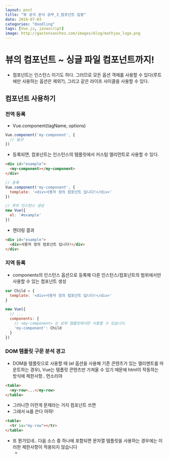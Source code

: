 ```yaml
---
layout: post
title: "뷰 공식 문서 공부_3_컴포넌트 집중"
date: 2019-07-03
categories: "doodling"
tags: [Vue.js, javascript]
image: http://gastonsanchez.com/images/blog/mathjax_logo.png
---
```


# 뷰의 컴포넌트 ~ 싱글 파일 컴포넌트까지!

- 컴포넌트는 인스턴스 이기도 하다. 그러므로 모든 옵션 객체를 사용할 수 있다(루트에만 사용하는 옵션은 제외?), 그리고 같은 라이프 사이클을 사용할 수 있다.

## 컴포넌트 사용하기

### 전역 등록
- Vue.component(tagName, options)


```js
Vue.component('my-component', {
  // 옵션
})
```


- 등록되면, 컴포넌트는 인스턴스의 템플릿에서 커스텀 엘리먼트로 사용할 수 있다.


```html
<div id="example">
  <my-component></my-component>
</div>
```


```js
// 등록
Vue.component('my-component', {
  template: '<div>사용자 정의 컴포넌트 입니다!</div>'
})

// 루트 인스턴스 생성
new Vue({
  el: '#example'
})
```


- 렌더링 결과


```html
<div id="example">
  <div>사용자 정의 컴포넌트 입니다!</div>
</div>
```


### 지역 등록
- components의 인스턴스 옵션으로 등록해 다른 인스턴스/컴포넌트의 범위에서만 사용할 수 있는 컴포넌트 생성


```js
var Child = {
  template: '<div>사용자 정의 컴포넌트 입니다!</div>'
}

new Vue({
  // ...
  components: {
    // <my-component> 는 상위 템플릿에서만 사용할 수 있습니다.
    'my-component': Child
  }
})
```


### DOM 템플릿 구문 분석 경고

- DOM을 템플릿으로 사용할 때 (el 옵션을 사용해 기존 콘텐츠가 있는 엘리멘트를 마운트하는 경우), Vue는 템플릿 콘텐츠만 가져올 수 있기 때문에 html이 작동하는 방식에 제한사항.. 먼소리야


```html
<table>
  <my-row>...</my-row>
</table>
```


- 그러니깐 이런게 문제라는 거지 컴포넌트 쓰면
- 그래서 is를 쓴다 아하!


```html
<table>
  <tr is="my-row"></tr>
</table>
```


- 또 뭔가있네.. 다음 소스 중 하나에 포함되면 문자열 템플릿을 사용하는 경우에는 이러한 제한사항이 적용되지 않습니다
  - <script type="text/x-template">
  - JavaScript 인라인 템플릿 문자열
  - .vue 컴포넌트
따라서 가능하면 항상 문자열 템플릿(?)을 쓰는것이 좋다. 

※ [뷰 템플릿 정의 7가지 방법](https://github.com/FEDevelopers/tech.description/wiki/Vue%EC%97%90%EC%84%9C-%EC%BB%B4%ED%8F%AC%EB%84%8C%ED%8A%B8-%ED%85%9C%ED%94%8C%EB%A6%BF%EC%9D%84-%EC%A0%95%EC%9D%98%ED%95%98%EB%8A%94-7%EA%B0%80%EC%A7%80-%EB%B0%A9%EB%B2%95)

### [data는 반드시 함수여야 한다](https://kr.vuejs.org/v2/guide/components.html#data-%EB%8A%94-%EB%B0%98%EB%93%9C%EC%8B%9C-%ED%95%A8%EC%88%98%EC%97%AC%EC%95%BC%ED%95%A9%EB%8B%88%EB%8B%A4)
- 예제에 왜 써야하는지 잘 나와있다!

### 컴포넌트 작성
- 부모와 자식, props는 아래로, events 위로..??
- 부모는 props를 통해 자식에게 데이터를 전달
- 자식은 events를 통해 부모에게 메세지를 보낸다..


## Props

### Props로 데이터 전달하기
- 모든 컴포넌트 인스턴스는 자체 격리된 범위가 있다.
- 즉, 하위 컴포넌트의 템플릿에서 상위 데이터를 직접 참조할 수 없으며 그러면 안된다.
- 데이터는 props 옵션을 사용해 하위 컴포넌트로 전달


```html
<!DOCTYPE html>
<html lang="en" dir="ltr">

<head>
  <meta charset="utf-8">
  <title></title>
</head>

<body>
  <div id='app'>
    <child message="안녕하세요!"></child>
  </div>
  
  <script src="https://cdn.jsdelivr.net/npm/vue/dist/vue.js"></script>
  <script type="text/javascript">
    Vue.component('child', {
      // props 정의
      props: ['message'],
      // 데이터와 마찬가지로 prop은 템플릿 내부에서 사용할 수 있으며
      // vm의 this.message로 사용할 수 있습니다.
      template: '<span>{{ message }}</span>'
    })

    var vm = new Vue({
      el: '#app'
    })
  </script>
</body>

</html>

```


- 요렇게 상위 컴포넌트의 속성으로 전달하는데, 이거는 직접 값을 넣은거고 index4.html(VueStudy2의 할일 목록 예제) 처럼 v-bind써서 넣는게 일반적일듯


#### camelCase vs kebab-case

- html 속성은 대소문자를 구분 안한단다 아하! 어쩃든 그래서 케밥케이스를 써라..

#### 동적 Props

- 아까 위에 말한거네 v-bind로 속성 넣어서 props으로 전달
- v-bind에 인자없이 객체를 전달해도 props으로 전달할 수 있단다 함 보까


```js
todo: {
  text: 'Learn Vue',
  isComplete: false
}
```


```html
<todo-item v-bind="todo"></todo-item>

세임세임

<todo-item
  v-bind:text="todo.text"
  v-bind:is-complete="todo.isComplete"
></todo-item>
```


#### 리터럴 vs 동적

- 뭐 "1" 숫자로 넣으려면 v-bind 써라.. 왜냐하면 자바스크립트 표현식으로 해석되므로

> 여기서 보시라. props가 뭐냐? property 복수형이잖아? 컴포넌트의 속성이라 이거지. 속성이 뭐냐 html에서 엘리먼트의 속성.. 이러면 좀 쉬운듯


#### 단방향 데이터 흐름
- props는 상위 속성이 업데이터 되면 하위로 흐르게 된다. 하지만 반대는 안된다
- 하위 컴포넌트가 부모의 상태를 변경하는 걸 막아준다.
- props를 변경시키고 싶은 유혹 두가지 경우.. 라는데 뭔소린지 모르겠다. 예시보자


```js
props: ['initialCounter'],
data: function () {
  return { counter: this.initialCounter }
}
```


- props의 초기값을 초기값으로 사용하는 로컬 데이터 속성 정의 <- props가 초기값을 전달하는데 사용


```js
props: ['size'],
computed: {
  normalizedSize: function () {
    return this.size.trim().toLowerCase()
  }
}
```


- props값으로 부터 계산된 속성을 정의 <- props가 변경되어야 할 원시값으로 전달됨
- 뭐야이게.. 걍 쓰면 되는거 같은데 먼소린지 몰겠다

#### Prop 검증
- prop에 관한 요구사항을 지정
- 원래 props는 []로 들어오거든? 근데 {}로 하면 뒤에 밸류에 String 같은걸 넣어서 검사할수있다~ default도있다


### Prop가 아닌 속성
- 아니 Prop가 아닌 속성? 말이 돼?
- 컴포넌트로 전달되지만 정의되지 않은 속성.. 이란다 뭐지


```html
<bs-date-input data-3d-date-picker="true"></bs-date-input>
```


- 이게 예란다.. 모르겠는데

#### 존재하는 속성 교체/병합


```html
<input type="date" class="form-control">
```


- 이게 bs-date-input 컴포넌트의 템플릿이라 가정
- 데이터피커 플러그인이란거의 테마를 추가하기 위해 클래스를 추가한단다. 요렇게


```html
<bs-date-input
  data-3d-date-picker="true"
  class="date-picker-theme-dark"
></bs-date-input>
```


- 클래스에 뭔가 이상한게 있지?, 그리고 이상한 속성이 있는데.. 이게 정의되지 않은건가
- 여튼 이경우 class에 대한 두 개의 서로 다른 값이 정의 된단다
  1. 템플릿의 컴포넌트에 의해 설정된 form-control
  2. date-picker-theme-dark는 부모에 의해 컴포넌트로 전달됩니다
- 이게 먼소리야? large? type? form-control? 왜 서로 다른 값이 전달되지? 몰라 버려

> 그리고 부모로부터 자식으로 prop을 통해 전달한다는데 부모에서는 data에서 정의된거 v-bind를 통해 넣으니깐 되긴하네 이렇게 이해하자..

#### v-on을 이용한 사용자 지정 이벤트
- $on(eventName) : 이벤트를 감지
- $emit(eventName) : 이벤트를 트리거
- addEventListenr나 dispatchEvent랑 다르단다
- 예제


```html
<div id="counter-event-example">
  <p>{{ total }}</p>
  <button-counter v-on:increment="incrementTotal"></button-counter>
  <button-counter v-on:increment="incrementTotal"></button-counter>
</div>
```


```js
Vue.component('button-counter', {
  template: '<button v-on:click="incrementCounter">{{ counter }}</button>',
  data: function () {
    return {
      counter: 0
    }
  },
  methods: {
    incrementCounter: function () {
      this.counter += 1
      this.$emit('increment')
    }
  },
})

new Vue({
  el: '#counter-event-example',
  data: {
    total: 0
  },
  methods: {
    incrementTotal: function () {
      this.total += 1
    }
  }
})
```


- 보면 이제 $on 이랑 $emit을 좀 알겠네 on은 리스너 등록(감지), emit은 실행(트리거).. 
- 이거보면 VueStudy2의 할일 예제도 좀 알거같다. 
- 여튼 이 예제는 내부 컴포넌트에서 emit을 통해 외부 이벤트를 트리거 시키는 예제인거 같다.
- 그리고 $on은 자식에서 호출한 이벤트는 감지 안한단다. emit으로 해도 감지 못하니깐 v-on을 템플릿에 반드시 지정해야 감지한다는 거 같은데.. $on쓴 예제가 없으니 감은 안오네

##### 컴포넌트에 네이티브 이벤트 바인딩

- 네이티브 이벤트가 뭐야? 


```html
<my-component v-on:click.native="doTheThing"></my-component>
```


#### 사용자 정의 이벤트를 사용하여 폼 입력 컴포넌트 만들기

- 자 v-model을 좀더 잘 이해해보자


```html
<input v-model="something">
```


이랑 같은건 뭘까?  


```html
<input
  v-bind:value="something"
  v-on:input="something = $event.target.value">
```


이랑 같단다.   

- 흠냐 $event 이게 뭐지? event.target.value 있는거 보니깐 뭔가 이벤트 객체 같은데 이게 어디서 나온겨.. 
- 여튼 v-model을 사용하면 value란 prop을 가지고, 새로운 값으로 input 이벤트를 내보낸단다. 그런거같네
- [뭔 통화 필터 예제?](https://jsfiddle.net/chrisvfritz/1oqjojjx/?utm_source=website&utm_medium=embed&utm_campaign=1oqjojjx) 가 있는데.. 어렵네 모르는게 많다.

#### 컴포넌트의 v-model 사용자 정의

> 여기까지 하면서 생각하는게 일단 v-model과 v-bind의 차이, 그리고 자식->부모, 부모->자식 data 전송  
> 1. v-model은 안에 data 값 왔다리갔다리, v-bind는 컴포넌트의 prop의 값 왔다리갔다리...
>   - prop의 값이 bind로 변하면 model 처럼 밖에꺼의 값도 변할려나? => 안변한다. bind는 자식 컴포넌트의 prop의 값을 바인딩 해주는 거라서..
>   - 그럼 prop의 값이 자식에서 변하면 밖에꺼도 변하냐? => 당연히 안변하지..라고 생각하면 안됨 일단 props를 바꾸는걸 먼저 막아버린다. 왜일까? 부모를 변화시키면 안되니까? 흠.. 
>   - 그럼 v-model로 v-bind로 props 넣어준거.. 는 못변화 시키니깐 부모에 있던 data 
> 2. 부모->자식 은 쉽다 props 써서 템플릿에 집어넣으면 됨. 자식-> 부모가 emit 써서 해야한단다 다른방법 모름..
> 3. 컴포넌트에서 v-model을 사용하면 자동으로 자식에 value라는 prop이 생성되고, 그 컴포넌트에 input이라는 이벤트 리스너가 등록된다.(위에 적어놓음) 그리고 이벤트 객체를 받아서 value값을 사용해 값을 바꾼다.
> 그러므로 emit을 사용해 자식이 바뀌면 부모꺼를 바꾸는 방식에서, v-model을 사용하면 value와 'input' event를 통해 바꿀 수 있다는 것.. 아오 어렵네 힘들었다.

- 부모 -> 자식으로, 자식 -> 부모로 data를 열심히 넘긴 코드.


```html
<!DOCTYPE html>
<html lang="en">

<head>
  <meta charset="utf-8">
  <title></title>
</head>

<body>
  <div id="app">
    <parent>
    </parent>
  </div>

  <script src="https://cdn.jsdelivr.net/npm/vue/dist/vue.js"></script>
  <script type="text/javascript">
    var vm = new Vue({
      el: '#app',
      data: {},
      components: {
        'parent': {
          template: '<div><부모닭><br>{{downValue}}<-downValue다 내려가라 ||| {{upValue}}<-upValue다 올라가라<br>\
              <input v-model="downValue">\
              <comp :downValue="downValue" @callSetter="setValue"/>\
            </div>',
          data() {
            return {
              downValue: "부모꺼",
              upValue: "부모꺼"
            }
          },
          methods: {
            setValue: function(value) {
              console.log("exec set" + value)
              this.upValue = value;
            }
          },
          components: {
            'comp': {
              template: '<div><자식이닭><br>{{downValue}}, {{upValue}}<br><input v-model="upValue"></div>',
              data() {
                return {
                  upValue: "자식꺼"
                }
              },
              props: [
                'downValue'
              ],
              created: function() {
                console.log("created comp");
                this.$emit('callSetter', this.upValue);
              }
            } // end of comp
          } // end of components of parents
        } // end of parents
      } // end of components
    })
  </script>
</body>

</html>

```


- index6.html 참조~~개힘드네~~~~
- [참조한 블로그1 : emit 값전달](https://blog-han.tistory.com/31)
- [참조한 블로그2 : 컴포넌트 v-model](https://idlecomputer.tistory.com/237) 


- 이 봐라 emit으로 분명히 부모의 메소드를 실행시키지? 그럼 저 callSetter라는 리스너는 분명히 자식꺼임 즉 부모의 메소드를 실행시킬수 있다 이걸 이용해서 값을 올린다.

- 이렇게 하고나면 이제 이 챕터의 '기본적으로 컴포넌트의 v-model은 value를 보조 변수로 사용하고 input을 이벤트로 사용하지만' 란 말이 이해가 되네 아오
- 뭐 그래서 input의 checked, change? 뭐 이런거 있는데 value땜에 충돌나잖아? 그러니깐 model이란 속성을 써라 걍 충돌날거같으면 봐라 아오 못보겠네

#### 비 부모-자식 간 통신

- 일단 이벤트란게 Vue 인스턴스/컴포넌트에서 일어나는건 알지? 여튼 컴포넌트에 등록된 이벤트는 뭐 $on으로도 등록 시킬수 있는거 같고 dom 안에 @리스너:트리거 하면 리스너가 새거 등록되는거 같네 이거두개가 똑같은 듯
- 즉 자식->부모 랑 똑같이 이 자식의 트리거를 사용해서 부모가 아닌 뭔가 인스턴스의 함수를 실행시켜야 한다 이말이지.. 근데 상태관리패턴인가 뭐 이런것도 있고 복잡해 보이네 예시도 자세히 안나와있고 검색하라

### 슬롯을 사용한 컨텐츠 배포

- 여기서도 강조하는게 컴포넌트에 들어가는 <comp v-show던v-if던v-bind던v-model이던="abc">
- 에서 abc는 절대 comp게 아니다 comp의 부모꺼(data)다.. 라는걸 강조하네
- 그리고 abc 저거 자식꺼 넣고 싶으면 template에 넣어라 라네
- 여튼 이건 기본 개념이고 이제 슬롯

#### [단일 슬롯](https://kr.vuejs.org/v2/guide/components.html#%EB%8B%A8%EC%9D%BC-%EC%8A%AC%EB%A1%AF)
- 예제 잘나와잇네.
- 컴포넌트 사이에 뭔가 컨텐츠를 넣는데 slot이 없으면 부모 컨텐츠가 삭제된단다. 또한 대체 컨텐츠도 넣을 수 있단다. 좋네..

#### 이름을 가지는 슬롯
- 예제 아주 좋다.. 헤더 푸터 구성할 때 함 써보도록


- 이제 뒤에꺼는.. 앞으로 과연 할까? 하긴 해야할거 같은데.. 모르겠다 책이나 인강보고 싶은데









